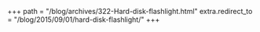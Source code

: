 +++
path = "/blog/archives/322-Hard-disk-flashlight.html"
extra.redirect_to = "/blog/2015/09/01/hard-disk-flashlight/"
+++
